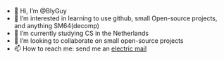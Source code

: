 - 👋 Hi, I’m @BlyGuy
- 👀 I’m interested in learning to use github, small Open-source projects, and anything SM64(decomp)
- 🌱 I’m currently studying CS in the Netherlands
- 💞️ I’m looking to collaborate on small open-source projects
- 📫 How to reach me: send me an [electric mail](mailto:dr.blyguy@gmail.com)

<!---
BlyGuy/BlyGuy is a ✨ special ✨ repository because its `README.md` (this file) appears on your GitHub profile.
You can click the Preview link to take a look at your changes.
--->

